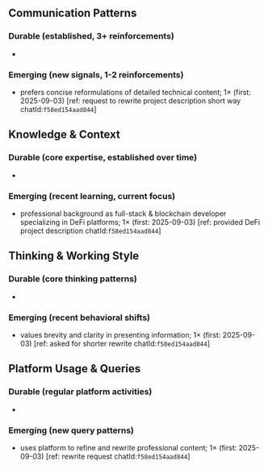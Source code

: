 ## Communication Patterns
### Durable (established, 3+ reinforcements)
- 

### Emerging (new signals, 1-2 reinforcements)
- prefers concise reformulations of detailed technical content; 1× (first: 2025-09-03) [ref: request to rewrite project description short way chatId:`f58ed154aad844`]

## Knowledge & Context
### Durable (core expertise, established over time)
- 

### Emerging (recent learning, current focus)
- professional background as full-stack & blockchain developer specializing in DeFi platforms; 1× (first: 2025-09-03) [ref: provided DeFi project description chatId:`f58ed154aad844`]

## Thinking & Working Style
### Durable (core thinking patterns)
- 

### Emerging (recent behavioral shifts)
- values brevity and clarity in presenting information; 1× (first: 2025-09-03) [ref: asked for shorter rewrite chatId:`f58ed154aad844`]

## Platform Usage & Queries
### Durable (regular platform activities)
- 

### Emerging (new query patterns)
- uses platform to refine and rewrite professional content; 1× (first: 2025-09-03) [ref: rewrite request chatId:`f58ed154aad844`]